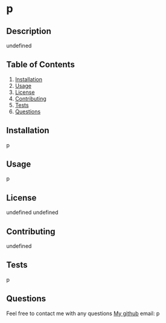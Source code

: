 # p
  ## Description
  undefined
  
  ## Table of Contents
  1. [Installation](#Installation)
  2. [Usage](#Usage)
  3. [License](#License)
  4. [Contributing](#Contributing)
  5. [Tests](#Tests)
  6. [Questions](#Questions)
  
  ## Installation
  p
  ## Usage
  p
  ## License
  undefined
  undefined
  
  ## Contributing
undefined
  ## Tests
p
  ## Questions
  Feel free to contact me with any questions
[My github](https://github.com/p)
email: p
